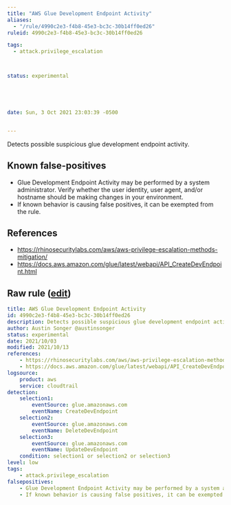 ```yaml
---
title: "AWS Glue Development Endpoint Activity"
aliases:
  - "/rule/4990c2e3-f4b8-45e3-bc3c-30b14ff0ed26"
ruleid: 4990c2e3-f4b8-45e3-bc3c-30b14ff0ed26

tags:
  - attack.privilege_escalation



status: experimental





date: Sun, 3 Oct 2021 23:03:39 -0500


---
```


Detects possible suspicious glue development endpoint activity.

<!--more-->


## Known false-positives

* Glue Development Endpoint Activity may be performed by a system administrator. Verify whether the user identity, user agent, and/or hostname should be making changes in your environment.
* If known behavior is causing false positives, it can be exempted from the rule.



## References

* https://rhinosecuritylabs.com/aws/aws-privilege-escalation-methods-mitigation/
* https://docs.aws.amazon.com/glue/latest/webapi/API_CreateDevEndpoint.html


## Raw rule ([edit](https://github.com/SigmaHQ/sigma/edit/master/rules/cloud/aws/aws_passed_role_to_glue_development_endpoint.yml))
```yaml
title: AWS Glue Development Endpoint Activity
id: 4990c2e3-f4b8-45e3-bc3c-30b14ff0ed26
description: Detects possible suspicious glue development endpoint activity.
author: Austin Songer @austinsonger
status: experimental
date: 2021/10/03
modified: 2021/10/13
references:
    - https://rhinosecuritylabs.com/aws/aws-privilege-escalation-methods-mitigation/
    - https://docs.aws.amazon.com/glue/latest/webapi/API_CreateDevEndpoint.html
logsource:
    product: aws
    service: cloudtrail
detection:
    selection1:
        eventSource: glue.amazonaws.com
        eventName: CreateDevEndpoint
    selection2:
        eventSource: glue.amazonaws.com
        eventName: DeleteDevEndpoint
    selection3:
        eventSource: glue.amazonaws.com
        eventName: UpdateDevEndpoint
    condition: selection1 or selection2 or selection3
level: low
tags:
    - attack.privilege_escalation
falsepositives:
    - Glue Development Endpoint Activity may be performed by a system administrator. Verify whether the user identity, user agent, and/or hostname should be making changes in your environment. 
    - If known behavior is causing false positives, it can be exempted from the rule.

```
